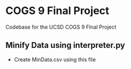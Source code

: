 # COGS 9 Final Project
 Codebase for the UCSD COGS 9 FInal Project

## Minify Data using interpreter.py
 - Create MinData.csv using this file
